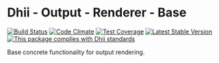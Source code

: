 # Dhii - Output - Renderer - Base

[![Build Status](https://travis-ci.org/Dhii/output-renderer-base.svg?branch=master)](https://travis-ci.org/Dhii/output-renderer-base)
[![Code Climate](https://codeclimate.com/github/Dhii/output-renderer-base/badges/gpa.svg)](https://codeclimate.com/github/Dhii/output-renderer-base)
[![Test Coverage](https://codeclimate.com/github/Dhii/output-renderer-base/badges/coverage.svg)](https://codeclimate.com/github/Dhii/output-renderer-base/coverage)
[![Latest Stable Version](https://poser.pugx.org/dhii/output-renderer-base/version)](https://packagist.org/packages/dhii/output-renderer-base)
[![This package complies with Dhii standards](https://img.shields.io/badge/Dhii-Compliant-green.svg?style=flat-square)][Dhii]

Base concrete functionality for output rendering.

[Dhii]: https://github.com/Dhii/dhii
